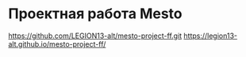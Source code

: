# Проектная работа Mesto
https://github.com/LEGION13-alt/mesto-project-ff.git
https://legion13-alt.github.io/mesto-project-ff/
